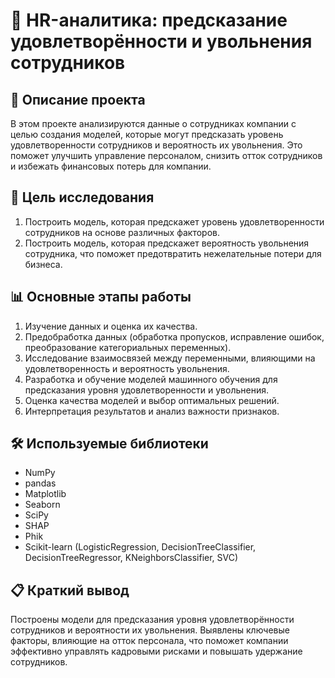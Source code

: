 # 👥 HR-аналитика: предсказание удовлетворённости и увольнения сотрудников

## 📌 Описание проекта
В этом проекте анализируются данные о сотрудниках компании с целью создания моделей, которые могут предсказать уровень удовлетворенности сотрудников и вероятность их увольнения. Это поможет улучшить управление персоналом, снизить отток сотрудников и избежать финансовых потерь для компании.

## 🎯 Цель исследования
1. Построить модель, которая предскажет уровень удовлетворенности сотрудников на основе различных факторов.
2. Построить модель, которая предскажет вероятность увольнения сотрудника, что поможет предотвратить нежелательные потери для бизнеса.

## 📊 Основные этапы работы
1. Изучение данных и оценка их качества.
2. Предобработка данных (обработка пропусков, исправление ошибок, преобразование категориальных переменных).
3. Исследование взаимосвязей между переменными, влияющими на удовлетворенность и вероятность увольнения.
4. Разработка и обучение моделей машинного обучения для предсказания уровня удовлетворенности и увольнения.
5. Оценка качества моделей и выбор оптимальных решений.
6. Интерпретация результатов и анализ важности признаков.

## 🛠 Используемые библиотеки
- NumPy
- pandas
- Matplotlib
- Seaborn
- SciPy
- SHAP
- Phik
- Scikit-learn (LogisticRegression, DecisionTreeClassifier, DecisionTreeRegressor, KNeighborsClassifier, SVC)

## 📋 Краткий вывод
Построены модели для предсказания уровня удовлетворённости сотрудников и вероятности их увольнения. Выявлены ключевые факторы, влияющие на отток персонала, что поможет компании эффективно управлять кадровыми рисками и повышать удержание сотрудников.
